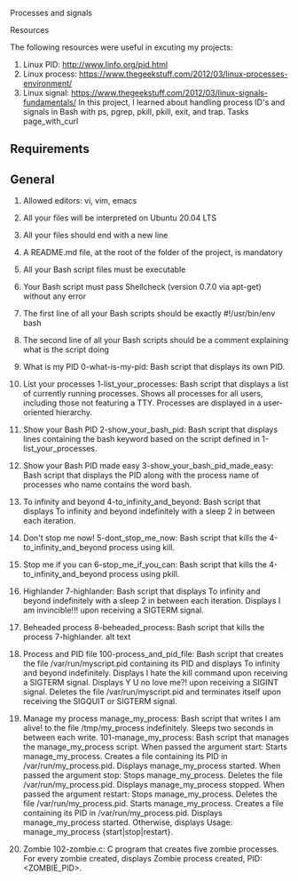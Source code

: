 Processes and signals

Resources

The following resources were useful in excuting my projects:

1. Linux PID: http://www.linfo.org/pid.html
2. Linux process: https://www.thegeekstuff.com/2012/03/linux-processes-environment/
3. Linux signal: https://www.thegeekstuff.com/2012/03/linux-signals-fundamentals/
In this project, I learned about handling process ID's and signals in Bash with ps, pgrep, pkill, pkill, exit, and trap. Tasks page_with_curl

Requirements
-------------
General
----------
1. Allowed editors: vi, vim, emacs
2. All your files will be interpreted on Ubuntu 20.04 LTS
3. All your files should end with a new line
4. A README.md file, at the root of the folder of the project, is mandatory
5. All your Bash script files must be executable
6. Your Bash script must pass Shellcheck (version 0.7.0 via apt-get) without any error
7. The first line of all your Bash scripts should be exactly #!/usr/bin/env bash
8. The second line of all your Bash scripts should be a comment explaining what is the script doing

0. What is my PID
    0-what-is-my-pid: Bash script that displays its own PID.

1. List your processes
    1-list_your_processes: Bash script that displays a list of currently running processes.
    Shows all processes for all users, including those not featuring a TTY.
    Processes are displayed in a user-oriented hierarchy.

2. Show your Bash PID
    2-show_your_bash_pid: Bash script that displays lines containing the bash keyword based on the script defined in 1-list_your_processes.

3. Show your Bash PID made easy
    3-show_your_bash_pid_made_easy: Bash script that displays the PID along with the process name of processes who name contains the word bash.

4. To infinity and beyond
    4-to_infinity_and_beyond: Bash script that displays To infinity and beyond indefinitely with a sleep 2 in between each iteration.

5. Don't stop me now!
    5-dont_stop_me_now: Bash script that kills the 4-to_infinity_and_beyond process using kill.

6. Stop me if you can
    6-stop_me_if_you_can: Bash script that kills the 4-to_infinity_and_beyond process using pkill.

7. Highlander
    7-highlander: Bash script that displays To infinity and beyond indefinitely with a sleep 2 in between each iteration.
    Displays I am invincible!!! upon receiving a SIGTERM signal.

8. Beheaded process
    8-beheaded_process: Bash script that kills the process 7-highlander.
alt text

9. Process and PID file
    100-process_and_pid_file: Bash script that creates the file /var/run/myscript.pid containing its PID and displays To infinity and beyond indefinitely.
    Displays I hate the kill command upon receiving a SIGTERM signal.
    Displays Y U no love me?! upon receiving a SIGINT signal.
    Deletes the file /var/run/myscript.pid and terminates itself upon receiving the SIGQUIT or SIGTERM signal.

10. Manage my process
    manage_my_process: Bash script that writes I am alive! to the file /tmp/my_process indefinitely.
        Sleeps two seconds in between each write.
    101-manage_my_process: Bash script that manages the manage_my_process script.
    When passed the argument start:
        Starts manage_my_process.
        Creates a file containing its PID in /var/run/my_process.pid.
        Displays manage_my_process started.
    When passed the argument stop:
        Stops manage_my_process.
        Deletes the file /var/run/my_process.pid.
        Displays manage_my_process stopped.
    When passed the argument restart:
        Stops manage_my_process.
        Deletes the file /var/run/my_process.pid.
        Starts manage_my_process.
        Creates a file containing its PID in /var/run/my_process.pid.
        Displays manage_my_process started.
    Otherwise, displays Usage: manage_my_process {start|stop|restart}.


11. Zombie
    102-zombie.c: C program that creates five zombie processes.
    For every zombie created, displays Zombie process created, PID: <ZOMBIE_PID>.
